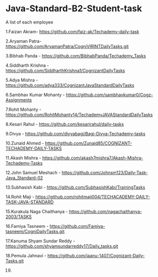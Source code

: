 # Java-Standard-B2-Student-task
A list of each employee

1.Faizan Akram- https://github.com/faiz-ak/Techademy-daily-task

2.Aryaman Patra- https://github.com/AryamanPatra/CogniVIRINTDailyTasks.git

3.Bibhab Panda - https://github.com/BibhabPanda/Techademy_Tasks

4.Siddharth Krishna - https://github.com/SiddharthKrishna1/CognizantDailyTasks

5.Adya Mishra - https://github.com/adya333/CognizantJavaStandardDailyTasks

6.Sambhav Kumar Mohanty - https://github.com/sambhavkumar0/Cogz-Assignments

7.Rohit Mohanty - https://github.com/RohitMohanty14/TechademyJAVAStandardDailyTasks

8.Kesari Rahul - https://github.com/kesarirahul/daily-tasks

9.Divya - https://github.com/divyabagi/Bagi-Divya-Techademy-tasks

10.Zunaid Ahmed - https://github.com/Zunaid85/COGNIZANT-TECHADEMY-DAILY-TASKS

11.Akash Mishra - https://github.com/akash7mishra7/Akash-Mishra-Techademy-Tasks

12.John Samuel Meshach - https://github.com/Johnsm123/Daily-Task-Java_Standard-02

13.Subhasish Kabi - https://github.com/SubhasishKabi/TrainingTasks

14.Rohit Maji - https://github.com/rohitmaji004/TECHACADEMY-DAILY-TASK-JAVA-STANDARD

15.Kurakula Naga Chaithanya - https://github.com/nagachaithanya-2003/TASKS

16.Famiya Tasneem - https://github.com/Famiya-tasneem/CogniDailyTasks.git

17.Kanuma Shyam Sundar Reddy - https://github.com/shyamsundarreddy17/Daily_tasks.git

18.Pemula Jahnavi - https://github.com/jaanu-1407/Cognizant-Daily-Tasks.git

19.



